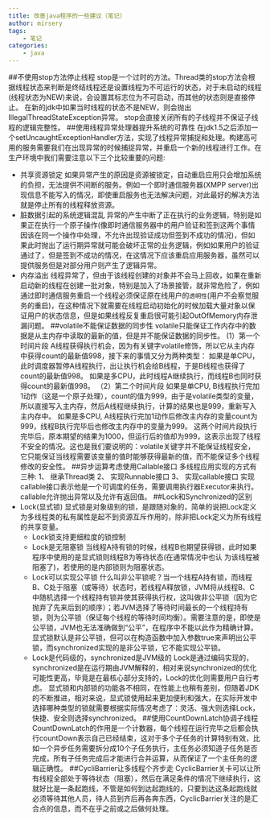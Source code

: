 ```yaml
---
title: 改善java程序的一些建议（笔记）
author: mirsery
tags: 
    - 笔记
categories: 
    - java  
---
```




##不使用stop方法停止线程
stop是一个过时的方法。Thread类的stop方法会根据线程状态来判断是终结线程还是设置线程为不可运行的状态，对于未启动的线程(线程状态为NEW)来说，会设置其标志位为不可启动，而其他的状态则是直接停止。
在新的jdk中如果当时线程的状态不是NEW，则会抛出IllegalThreadStateException异常。
stop会直接关闭所有的子线程并不保证子线程的逻辑完整性。
##使用线程异常处理器提升系统的可靠性
在jdk1.5之后添加一个setUncaughtExceptionHandler方法，实现了线程异常捕捉和处理。构建高可用的服务需要我们在出现异常的时候捕捉异常，并重启一个新的线程进行工作。在生产环境中我们需要注意以下三个比较重要的问题:
- 共享资源锁定
    如果异常产生的原因是资源被锁定，自动重启应用只会增加系统的负担，无法提供不间断的服务。例如一个即时通信服务器(XMPP server)出现信息不能写入的情况，即使重启服务也无法解决问题，对此最好的解决方法就是停止所有的线程释放资源。
- 脏数据引起的系统逻辑混乱
    异常的产生中断了正在执行的业务逻辑，特别是如果正在执行一个原子操作(像即时通信服务器中的用户验证和签到这两个事情因该在同一个操作中处理，不允许出现验证成功但签到不成功的情况)，但如果此时抛出了运行期异常就可能会破坏正常的业务逻辑，例如如果用户的验证通过了，但是签到不成功的情况，在这情况下应该重启应用服务器，虽然可以提供服务但是对部分用户则产生了逻辑异常。
- 内存溢出
    线程异常了，但由于该线程创建的对象并不会马上回收，如果在重新启动新的线程在创建一批对象，特别是加入了场景接管，就非常危险了，例如通过即时通信服务重启一个线程必须保证原在线用户的```透明性```(用户不会察觉服务的重启)，在这种情况下就需要在线程启动初始化的时候加载大量对象以保证用户的状态信息，但是如果线程反复重启很可能引起OutOfMemory内存泄漏问题。
##volatile不能保证数据的同步性
volatile只能保证工作内存中的数据是从主内存中读取的最新的值，但是并不能保证数据的同步性。
(1）第一个时间片段
A线程获得执行机会，因为有关键字volatile修饰，所以它从主内存中获得count的最新值998，接下来的事情又分为两种类型：
如果是单CPU，此时调度器暂停A线程执行，出让执行机会给B线程，于是B线程也获得了count的最新值998。
如果是多CPU，此时线程A继续执行，而线程B也同时获得count的最新值998。
（2）第二个时间片段
如果是单CPU, B线程执行完加1动作（这是一个原子处理），count的值为999，由于是volatile类型的变量，所以直接写入主内存，然后A线程继续执行，计算的结果也是999，重新写入主内存中。
如果是多CPU, A线程执行完加1动作后修改主内存的变量count为999，线程B执行完毕后也修改主内存中的变量为999。
这两个时间片段执行完毕后，原本期望的结果为1000，但运行后的值却为999，这表示出现了线程不安全的情况。这也是我们要说明的：volatile关键字并不能保证线程安全，它只能保证当线程需要该变量的值时能够获得最新的值，而不能保证多个线程修改的安全性。
##异步运算考虑使用Callable接口
多线程应用实现的方式有三种:
1、 继承Thread类
2、 实现Runnable接口
3、 实现callable接口
    实现callable接口表示他是一个可调度的任务，需要调用执行器Executor来执行。callable允许抛出异常以及允许有返回值。
##Lock和Synchronized的区别
- Lock(显式锁) 
    显式锁是对象级别的锁，是跟随对象的，简单的说把Lock定义为多线程类的私有属性是起不到资源互斥作用的，除非把Lock定义为所有线程的共享变量。
    - Lock锁支持更细粒度的锁控制
    - Lock是无阻塞锁
                当线程A持有锁的时候，线程B也期望获得锁，此时如果程序中使用的是显式锁则线程B为等待状态(在通常情况中也认         为该线程被阻塞了)，若使用的是内部锁则为阻塞状态。
    - Lock可以实现公平锁
               什么叫非公平锁呢？当一个线程A持有锁，而线程B、C处于阻塞（或等待）状态时，若线程A释放锁，JVM将从线程B、C中随机选择一个线程持有锁并使其获得执行权，这叫做非公平锁（因为它抛弃了先来后到的顺序）；若JVM选择了等待时间最长的一个线程持有锁，则为公平锁（保证每个线程的等待时间均衡）。需要注意的是，即使是公平锁，JVM也无法准确做到“公平”，在程序中不能以此作为精确计算。
显式锁默认是非公平锁，但可以在构造函数中加入参数true来声明出公平锁，而synchronized实现的是非公平锁，它不能实现公平锁。
    -   Lock是代码级的，synchronized是JVM级的
                Lock是通过编码实现的，synchronized是在运行期由JVM解释的，相对来说synchronized的优化可能性更高，毕竟是在最核心部分支持的，Lock的优化则需要用户自行考虑。
显式锁和内部锁的功能各不相同，在性能上也稍有差别，但随着JDK的不断推进，相对来说，显式锁使用起来更加便利和强大，在实际开发中选择哪种类型的锁就需要根据实际情况考虑了：灵活、强大则选择Lock，快捷、安全则选择synchronized。
##使用CountDownLatch协调子线程   
 CountDownLatch的作用是一个计数器，每个线程在运行完毕之后都会执行countDown表示自己已经结束，这对于多个子任务的计算特别有效，比如一个异步任务需要拆分成10个子任务执行，主任务必须知道子任务是否完成，所有子任务完成后才能进行合并运算，从而保证了一个主任务的逻辑正确性。
##CycliBarrier让多线程个齐步走
CyclicBarrier关卡可以让所有线程全部处于等待状态（阻塞），然后在满足条件的情况下继续执行，这就好比是一条起跑线，不管是如何到达起跑线的，只要到达这条起跑线就必须等待其他人员，待人员到齐后再各奔东西，CyclicBarrier关注的是汇合点的信息，而不在乎之前或之后做何处理。